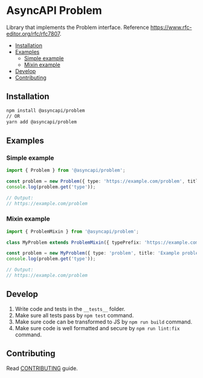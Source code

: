 # AsyncAPI Problem

Library that implements the Problem interface. Reference https://www.rfc-editor.org/rfc/rfc7807.

<!-- toc is generated with GitHub Actions do not remove toc markers -->

<!-- toc -->

- [Installation](#installation)
- [Examples](#examples)
  * [Simple example](#simple-example)
  * [Mixin example](#mixin-example)
- [Develop](#develop)
- [Contributing](#contributing)

<!-- tocstop -->

## Installation

```bash
npm install @asyncapi/problem
// OR
yarn add @asyncapi/problem
```

## Examples

### Simple example

```ts
import { Problem } from '@asyncapi/problem';

const problem = new Problem({ type: 'https://example.com/problem', title: 'Example problem' });
console.log(problem.get('type'));

// Output:
// https://example.com/problem
```

### Mixin example

```ts
import { ProblemMixin } from '@asyncapi/problem';

class MyProblem extends ProblemMixin({ typePrefix: 'https://example.com' }) {}

const problem = new MyProblem({ type: 'problem', title: 'Example problem' });
console.log(problem.get('type'));

// Output:
// https://example.com/problem
```

## Develop

1. Write code and tests in the `__tests__` folder.
2. Make sure all tests pass by `npm test` command.
3. Make sure code can be transformed to JS by `npm run build` command.
4. Make sure code is well formatted and secure by `npm run lint:fix` command.

## Contributing

Read [CONTRIBUTING](./CONTRIBUTING.md) guide.
